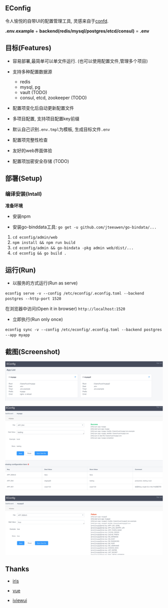 EConfig
---------

令人愉悦的自带UI的配置管理工具, 灵感来自于[confd](https://github.com/kelseyhightower/confd).

**.env.example** + **backend(redis/mysql/postgres/etcd/consul)** = **.env**


## 目标(Features)

- 容易部署,最简单可以单文件运行. (也可以使用配置文件,管理多个项目)
- 支持多种配置数据源
   - redis
   - mysql, pg
   - vault (TODO)
   - consul, etcd, zookeeper (TODO)

- 配置项变化后自动更新配置文件  
- 多项目配置, 支持项目配置key前缀  
- 默认自己识别`.env.tmpl`为模板, 生成目标文件`.env`  
- 配置项完整性检查
- 友好的web界面体验
- 配置项加密安全存储 (TODO)


## 部署(Setup)


### 编译安装(Intall)

**准备环境**

- 安装npm

- 安装go-binddata工具: `go get -u github.com/jteeuwen/go-bindata/...`


1. `cd econfig/admin/web`
2. `npm install && npm run build`
3. `cd econfig/admin && go-bindata -pkg admin web/dist/...`
4. `cd econfig && go build .`


## 运行(Run)

- 以服务的方式运行(Run as serve)

`econfig serve -v --config /etc/econfig/.econfig.toml --backend postgres --http-port 1520`

在浏览器中访问(Open it in browser) `http://localhost:1520`

- 立即执行(Run only once)

`econfig sync -v --config /etc/econfig/.econfig.toml --backend postgres --app myapp`

## 截图(Screenshot)

![Alt text](/screenshot/econfig01.png?raw=true)

![Alt text](/screenshot/econfig02.png?raw=true)

![Alt text](/screenshot/econfig03.png?raw=true)


## Thanks

- [iris](https://github.com/kataras/iris)

- [vue](https://vuejs.org)

- [iviewui](https://www.iviewui.com)
